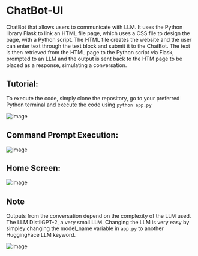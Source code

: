# ChatBot-UI
ChatBot that allows users to communicate with LLM. It uses the Python library Flask to link an HTML file page, which uses a CSS file to design the page, with a Python script. The HTML file creates the website and the user can enter text through the text block and submit it to the ChatBot. The text is then retrieved from the HTML page to the Python script via Flask, prompted to an LLM and the output is sent back to the HTM page to be placed as a response, simulating a conversation.

## Tutorial:

To execute the code, simply clone the repository, go to your preferred Python terminal and execute the code using `python app.py`

![image](https://github.com/Amrtamer711/ChatBot-UI/assets/131773782/3fe949d8-6b82-4ec9-8b9c-73df1d74aa70)

## Command Prompt Execution:
![image](https://github.com/Amrtamer711/ChatBot-UI/assets/131773782/ae59a168-d8dd-42c2-a27d-9d181a0ff3d9)

## Home Screen:
![image](https://github.com/Amrtamer711/ChatBot-UI/assets/131773782/deae33d6-9083-4067-9814-9424e819fea1)

## Note 
Outputs from the conversation depend on the complexity of the LLM used. The LLM DistilGPT-2, a very small LLM. Changing the LLM is very easy by simpley changing the model_name variable in `app.py` to another HuggingFace LLM keyword.

![image](https://github.com/Amrtamer711/ChatBot-UI/assets/131773782/7816e748-365f-4257-ba5f-f3f4f54c07e5)
